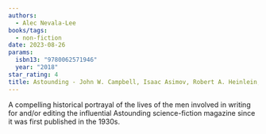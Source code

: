 ```yaml
---
authors:
  - Alec Nevala-Lee
books/tags:
  - non-fiction
date: 2023-08-26
params:
  isbn13: "9780062571946"
  year: "2018"
star_rating: 4
title: Astounding - John W. Campbell, Isaac Asimov, Robert A. Heinlein, L. Ron Hubbard, And The Golden Age Of Science Fiction
---
```


A compelling historical portrayal of the lives of the men involved in writing for and/or editing the influential Astounding science-fiction magazine since it was first published in the 1930s.

<!--more-->
